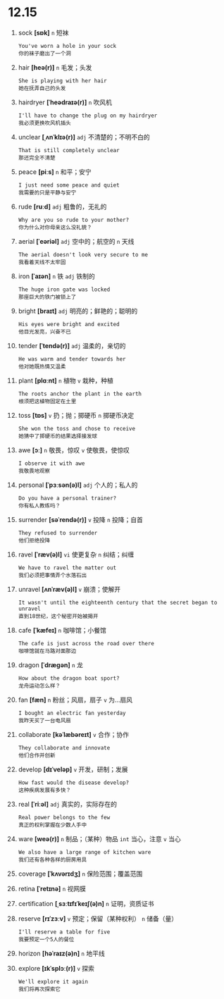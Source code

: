 # 12.15

1. sock **[sɒk]** `n` 短袜

   ```
   You've worn a hole in your sock
   你的袜子磨出了一个洞
   ```

2. hair **[heə(r)]** `n` 毛发；头发

   ```
   She is playing with her hair
   她在抚弄自己的头发
   ```

3. hairdryer **[ˈheədraɪə(r)]** `n` 吹风机

   ```
   I'll have to change the plug on my hairdryer
   我必须更换吹风机插头
   ```

4. unclear **[ˌʌnˈklɪə(r)]** `adj` 不清楚的；不明不白的

   ```
   That is still completely unclear
   那还完全不清楚
   ```

5. peace **[piːs]** `n` 和平；安宁

   ```
   I just need some peace and quiet
   我需要的只是平静与安宁
   ```

6. rude **[ruːd]** `adj` 粗鲁的，无礼的

   ```
   Why are you so rude to your mother?
   你为什么对你母亲这么没礼貌？
   ```

7. aerial **[ˈeəriəl]** `adj` 空中的；航空的 `n` 天线

   ```
   The aerial doesn't look very secure to me
   我看着天线不太牢固
   ```

8. iron **[ˈaɪən]** `n` 铁 `adj` 铁制的

   ```
   The huge iron gate was locked
   那座巨大的铁门被锁上了
   ```

9. bright **[braɪt]** `adj` 明亮的；鲜艳的；聪明的

   ```
   His eyes were bright and excited
   他目光发亮，兴奋不已
   ```

10. tender **[ˈtendə(r)]** `adj` 温柔的，亲切的

    ```
    He was warm and tender towards her
    他对她既热情又温柔
    ```

11. plant **[plɑːnt]** `n` 植物 `v` 栽种，种植

    ```
    The roots anchor the plant in the earth
    根须把这植物固定在土里
    ```

12. toss **[tɒs]** `v` 扔；抛；掷硬币 `n` 掷硬币决定

    ```
    She won the toss and chose to receive
    她猜中了掷硬币的结果选择接发球
    ```

13. awe **[ɔː]** `n` 敬畏，惊叹 `v` 使敬畏，使惊叹

    ```
    I observe it with awe
    我敬畏地观察
    ```

14. personal **[ˈpɜːsən(ə)l]** `adj` 个人的；私人的

    ```
    Do you have a personal trainer?
    你有私人教练吗？
    ```

15. surrender **[səˈrendə(r)]** `v` 投降 `n` 投降；自首

    ```
    They refused to surrender
    他们拒绝投降
    ```

16. ravel **[ˈræv(ə)l]** `vi` 使更复杂 `n` 纠结；纠缠

    ```
    We have to ravel the matter out
    我们必须把事情弄个水落石出
    ```

17. unravel **[ʌnˈræv(ə)l]** `v` 崩溃；使解开

    ```
    It wasn't until the eighteenth century that the secret began to unravel
    直到18世纪，这个秘密开始被揭开
    ```

18. cafe **[ˈkæfeɪ]** `n` 咖啡馆；小餐馆

    ```
    The cafe is just across the road over there
    咖啡馆就在马路对面那边
    ```

19. dragon **[ˈdræɡən]** `n` 龙

    ```
    How about the dragon boat sport?
    龙舟运动怎么样？
    ```

20. fan **[fæn]** `n` 粉丝；风扇，扇子 `v` 为...扇风

    ```
    I bought an electric fan yesterday
    我昨天买了一台电风扇
    ```

21. collaborate **[kəˈlæbəreɪt]** `v` 合作；协作

    ```
    They collaborate and innovate
    他们合作并创新
    ```

22. develop **[dɪˈveləp]** `v` 开发，研制；发展

    ```
    How fast would the disease develop?
    这种疾病发展有多快？
    ```

23. real **[ˈriːəl]** `adj` 真实的，实际存在的

    ```
    Real power belongs to the few
    真正的权利掌握在少数人手中
    ```

24. ware **[weə(r)]** `n` 制品；（某种）物品 `int` 当心，注意 `v` 当心

    ```
    We also have a large range of kitchen ware
    我们还有各种各样的厨房用具
    ```

25. coverage **[ˈkʌvərɪdʒ]** `n` 保险范围；覆盖范围

26. retina **[ˈretɪnə]** `n` 视网膜

27. certification **[ˌsɜːtɪfɪˈkeɪʃ(ə)n]** `n` 证明，资质证书

28. reserve **[rɪˈzɜːv]** `v` 预定；保留（某种权利） `n` 储备（量）

    ```
    I'll reserve a table for five
    我要预定一个5人的餐位
    ```

29. horizon **[həˈraɪz(ə)n]** `n` 地平线

30. explore **[ɪkˈsplɔː(r)]** `v` 探索

    ```
    We'll explore it again
    我们将再次探索它
    ```
